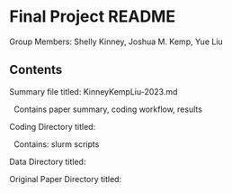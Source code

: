 # Final Project README

Group Members: Shelly Kinney, Joshua M. Kemp, Yue Liu

## Contents

Summary file titled: KinneyKempLiu-2023.md

&nbsp;
    Contains paper summary, coding workflow, results


Coding Directory titled:

&nbsp;
    Contains:
      slurm scripts
      


Data Directory titled:

Original Paper Directory titled:


